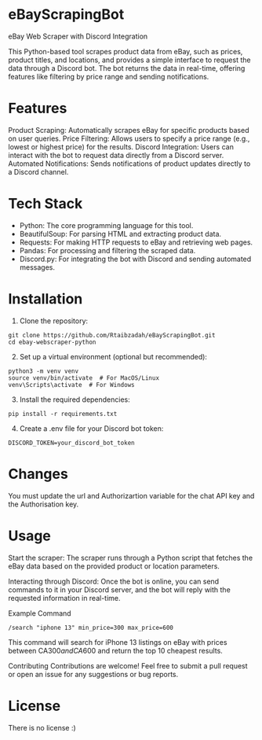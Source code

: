 # eBayScrapingBot

eBay Web Scraper with Discord Integration

This Python-based tool scrapes product data from eBay, such as prices, product titles, and locations, and provides a simple interface to request the data through a Discord bot. The bot returns the data in real-time, offering features like filtering by price range and sending notifications.

# Features
Product Scraping: Automatically scrapes eBay for specific products based on user queries.
Price Filtering: Allows users to specify a price range (e.g., lowest or highest price) for the results.
Discord Integration: Users can interact with the bot to request data directly from a Discord server.
Automated Notifications: Sends notifications of product updates directly to a Discord channel.
# Tech Stack
- Python: The core programming language for this tool.
- BeautifulSoup: For parsing HTML and extracting product data.
- Requests: For making HTTP requests to eBay and retrieving web pages.
- Pandas: For processing and filtering the scraped data.
- Discord.py: For integrating the bot with Discord and sending automated messages.
  
# Installation

1. Clone the repository:
```
git clone https://github.com/Rtaibzadah/eBayScrapingBot.git
cd ebay-webscraper-python
```

2. Set up a virtual environment (optional but recommended):
```
python3 -m venv venv
source venv/bin/activate  # For MacOS/Linux
venv\Scripts\activate  # For Windows
```

3. Install the required dependencies:

```
pip install -r requirements.txt
```

4. Create a .env file for your Discord bot token:
```
DISCORD_TOKEN=your_discord_bot_token
```
# Changes
You must update the url and Authorizartion variable for the chat API key and the Authorisation key.
# Usage
Start the scraper: The scraper runs through a Python script that fetches the eBay data based on the provided product or location parameters.

Interacting through Discord: Once the bot is online, you can send commands to it in your Discord server, and the bot will reply with the requested information in real-time.

Example Command

```
/search "iphone 13" min_price=300 max_price=600
```

This command will search for iPhone 13 listings on eBay with prices between CA$300 and CA$600 and return the top 10 cheapest results.

Contributing
Contributions are welcome! Feel free to submit a pull request or open an issue for any suggestions or bug reports.

# License
There is no license :)
